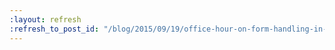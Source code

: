 ```yaml
---
:layout: refresh
:refresh_to_post_id: "/blog/2015/09/19/office-hour-on-form-handling-in-jenkins"
---
```

